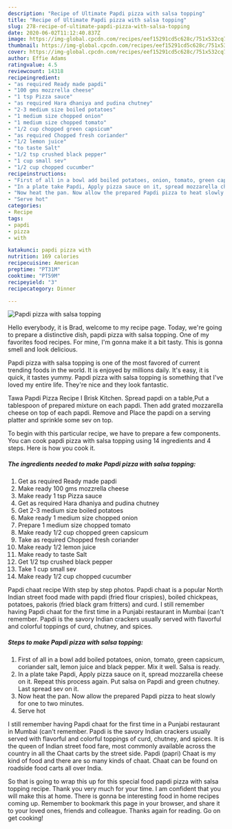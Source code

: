 ```yaml
---
description: "Recipe of Ultimate Papdi pizza with salsa topping"
title: "Recipe of Ultimate Papdi pizza with salsa topping"
slug: 278-recipe-of-ultimate-papdi-pizza-with-salsa-topping
date: 2020-06-02T11:12:40.837Z
image: https://img-global.cpcdn.com/recipes/eef15291cd5c628c/751x532cq70/papdi-pizza-with-salsa-topping-recipe-main-photo.jpg
thumbnail: https://img-global.cpcdn.com/recipes/eef15291cd5c628c/751x532cq70/papdi-pizza-with-salsa-topping-recipe-main-photo.jpg
cover: https://img-global.cpcdn.com/recipes/eef15291cd5c628c/751x532cq70/papdi-pizza-with-salsa-topping-recipe-main-photo.jpg
author: Effie Adams
ratingvalue: 4.5
reviewcount: 14318
recipeingredient:
- "as required Ready made papdi"
- "100 gms mozzrella cheese"
- "1 tsp Pizza sauce"
- "as required Hara dhaniya and pudina chutney"
- "2-3 medium size boiled potatoes"
- "1 medium size chopped onion"
- "1 medium size chopped tomato"
- "1/2 cup chopped green capsicum"
- "as required Chopped fresh coriander"
- "1/2 lemon juice"
- "to taste Salt"
- "1/2 tsp crushed black pepper"
- "1 cup small sev"
- "1/2 cup chopped cucumber"
recipeinstructions:
- "First of all in a bowl add boiled potatoes, onion, tomato, green capsicum, coriander salt, lemon juice and black pepper. Mix it well. Salsa is ready."
- "In a plate take Papdi, Apply pizza sauce on it, spread mozzarella cheese on it. Repeat this process again. Put salsa on Papdi and green chutney. Last spread sev on it."
- "Now heat the pan. Now allow the prepared Papdi pizza to heat slowly for one to two minutes."
- "Serve hot"
categories:
- Recipe
tags:
- papdi
- pizza
- with

katakunci: papdi pizza with 
nutrition: 169 calories
recipecuisine: American
preptime: "PT31M"
cooktime: "PT59M"
recipeyield: "3"
recipecategory: Dinner

---
```



![Papdi pizza with salsa topping](https://img-global.cpcdn.com/recipes/eef15291cd5c628c/751x532cq70/papdi-pizza-with-salsa-topping-recipe-main-photo.jpg)

Hello everybody, it is Brad, welcome to my recipe page. Today, we're going to prepare a distinctive dish, papdi pizza with salsa topping. One of my favorites food recipes. For mine, I'm gonna make it a bit tasty. This is gonna smell and look delicious.

Papdi pizza with salsa topping is one of the most favored of current trending foods in the world. It is enjoyed by millions daily. It's easy, it is quick, it tastes yummy. Papdi pizza with salsa topping is something that I've loved my entire life. They're nice and they look fantastic.

Tawa Papdi Pizza Recipe I Brisk Kitchen. Spread papdi on a table,Put a tablespoon of prepared mixture on each papdi. Then add grated mozzarella cheese on top of each papdi. Remove and Place the papdi on a serving platter and sprinkle some sev on top.


To begin with this particular recipe, we have to prepare a few components. You can cook papdi pizza with salsa topping using 14 ingredients and 4 steps. Here is how you cook it.

<!--inarticleads1-->

##### The ingredients needed to make Papdi pizza with salsa topping:

1. Get as required Ready made papdi
1. Make ready 100 gms mozzrella cheese
1. Make ready 1 tsp Pizza sauce
1. Get as required Hara dhaniya and pudina chutney
1. Get 2-3 medium size boiled potatoes
1. Make ready 1 medium size chopped onion
1. Prepare 1 medium size chopped tomato
1. Make ready 1/2 cup chopped green capsicum
1. Take as required Chopped fresh coriander
1. Make ready 1/2 lemon juice
1. Make ready to taste Salt
1. Get 1/2 tsp crushed black pepper
1. Take 1 cup small sev
1. Make ready 1/2 cup chopped cucumber


Papdi chaat recipe With step by step photos. Papdi chaat is a popular North Indian street food made with papdi (fried flour crispies), boiled chickpeas, potatoes, pakoris (fried black gram fritters) and curd. I still remember having Papdi chaat for the first time in a Punjabi restaurant in Mumbai (can&#39;t remember. Papdi is the savory Indian crackers usually served with flavorful and colorful toppings of curd, chutney, and spices. 

<!--inarticleads2-->

##### Steps to make Papdi pizza with salsa topping:

1. First of all in a bowl add boiled potatoes, onion, tomato, green capsicum, coriander salt, lemon juice and black pepper. Mix it well. Salsa is ready.
1. In a plate take Papdi, Apply pizza sauce on it, spread mozzarella cheese on it. Repeat this process again. Put salsa on Papdi and green chutney. Last spread sev on it.
1. Now heat the pan. Now allow the prepared Papdi pizza to heat slowly for one to two minutes.
1. Serve hot


I still remember having Papdi chaat for the first time in a Punjabi restaurant in Mumbai (can&#39;t remember. Papdi is the savory Indian crackers usually served with flavorful and colorful toppings of curd, chutney, and spices. It is the queen of Indian street food fare, most commonly available across the country in all the Chaat carts by the street side. Papdi (papri) Chaat is my kind of food and there are so many kinds of chaat. Chaat can be found on roadside food carts all over India. 

So that is going to wrap this up for this special food papdi pizza with salsa topping recipe. Thank you very much for your time. I am confident that you will make this at home. There is gonna be interesting food in home recipes coming up. Remember to bookmark this page in your browser, and share it to your loved ones, friends and colleague. Thanks again for reading. Go on get cooking!
